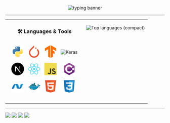 <!-- ⚡ Typing SVG (terminal vibe) -->
<p align="center">
  <img src="https://readme-typing-svg.demolab.com?font=Fira+Code&size=20&pause=1000&color=36BCF7&center=true&vCenter=true&width=780&lines=argmax(%5BComputer+Vision%2C+NLP%2C+Federated+Learning%2C+Medical+AI%5D)" alt="typing banner" />
</p>

---

<!-- ========= Two-column section ========= -->
<table align="center" width="90%" style="border-collapse:collapse;">
<tr>
<td width="55%" valign="top" style="border:none;">

<h3 align="center">🛠 Languages &amp; Tools</h3>

<!-- Borderless grid -->
<table align="center" role="presentation"
       style="border:0; border-collapse:separate; border-spacing:12px;">
  <tr>
    <td align="center" style="border:0; padding:0;">
      <img alt="Python" src="https://raw.githubusercontent.com/devicons/devicon/master/icons/python/python-original.svg" width="40" height="40"/>
    </td>
    <td align="center" style="border:0; padding:0;">
      <img alt="PyTorch" src="https://raw.githubusercontent.com/devicons/devicon/master/icons/pytorch/pytorch-original.svg" width="40" height="40"/>
    </td>
    <td align="center" style="border:0; padding:0;">
      <img alt="TensorFlow" src="https://raw.githubusercontent.com/devicons/devicon/master/icons/tensorflow/tensorflow-original.svg" width="40" height="40"/>
    </td>
    <td align="center" style="border:0; padding:0;">
      <img alt="Keras" src="https://upload.wikimedia.org/wikipedia/commons/a/ae/Keras_logo.svg" width="40" height="40"/>
    </td>
  </tr>
  <tr>
    <td align="center" style="border:0; padding:0;">
      <img alt="Next.js" src="https://raw.githubusercontent.com/devicons/devicon/master/icons/nextjs/nextjs-original.svg" width="40" height="40"/>
    </td>
    <td align="center" style="border:0; padding:0;">
      <img alt="React" src="https://raw.githubusercontent.com/devicons/devicon/master/icons/react/react-original.svg" width="40" height="40"/>
    </td>
    <td align="center" style="border:0; padding:0;">
      <img alt="JavaScript" src="https://raw.githubusercontent.com/devicons/devicon/master/icons/javascript/javascript-original.svg" width="40" height="40"/>
    </td>
    <td align="center" style="border:0; padding:0;">
      <img alt="C#" src="https://raw.githubusercontent.com/devicons/devicon/master/icons/csharp/csharp-original.svg" width="40" height="40"/>
    </td>
  </tr>
  <tr>
    <td align="center" style="border:0; padding:0;">
      <img alt=".NET" src="https://raw.githubusercontent.com/devicons/devicon/master/icons/dot-net/dot-net-original.svg" width="40" height="40"/>
    </td>
    <td align="center" style="border:0; padding:0;">
      <img alt="Docker" src="https://raw.githubusercontent.com/devicons/devicon/master/icons/docker/docker-original.svg" width="40" height="40"/>
    </td>
    <td align="center" style="border:0; padding:0;">
      <img alt="HTML5" src="https://raw.githubusercontent.com/devicons/devicon/master/icons/html5/html5-original.svg" width="40" height="40"/>
    </td>
    <td align="center" style="border:0; padding:0;">
      <img alt="CSS3" src="https://raw.githubusercontent.com/devicons/devicon/master/icons/css3/css3-original.svg" width="40" height="40"/>
    </td>
  </tr>
</table>

</td>
<td width="45%" valign="top">

<p align="center">
  <img
    src="https://github-readme-stats.vercel.app/api/top-langs/?username=bengssy&layout=compact&theme=radical&hide_border=true&card_width=520&langs_count=8"
    alt="Top languages (compact)"
    style="height: 300px; width: 520px;"
  />
</p>

</td>
</tr>
</table>
<!-- ========= /Two-column section ========= -->

---

<!-- ========= Connect Section ========= -->

<p>
  <a href="mailto:atlibengisu9@gmail.com"><img src="https://img.shields.io/badge/Gmail-D14836?style=for-the-badge&logo=gmail&logoColor=white"></a>
  <a href="https://www.linkedin.com/in/bengisu-atli-864459259/"><img src="https://img.shields.io/badge/LinkedIn-0077B5?style=for-the-badge&logo=linkedin&logoColor=white"></a>
  <a href="https://www.kaggle.com/bengisuatl"><img src="https://img.shields.io/badge/Kaggle-20BEFF?style=for-the-badge&logo=kaggle&logoColor=white"></a>
  <a href="https://huggingface.co/bengisu"><img src="https://img.shields.io/badge/-HuggingFace-FDEE21?style=for-the-badge&logo=HuggingFace&logoColor=black"></a>
</p>
<!-- ========= /Connect Section ========= -->
